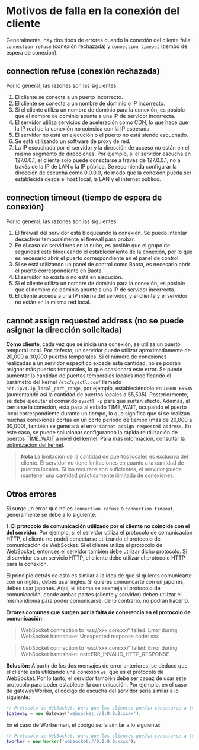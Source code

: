 # Motivos de falla en la conexión del cliente

Generalmente, hay dos tipos de errores cuando la conexión del cliente falla: ```connection refuse``` (conexión rechazada) y ```connection timeout``` (tiempo de espera de conexión).

## connection refuse (conexión rechazada)

Por lo general, las razones son las siguientes:
1. El cliente se conecta a un puerto incorrecto.
2. El cliente se conecta a un nombre de dominio o IP incorrecto.
3. Si el cliente utiliza un nombre de dominio para la conexión, es posible que el nombre de dominio apunte a una IP de servidor incorrecta.
4. El servidor utiliza servicios de aceleración como CDN, lo que hace que la IP real de la conexión no coincida con la IP esperada.
5. El servidor no está en ejecución o el puerto no está siendo escuchado.
6. Se está utilizando un software de proxy de red.
7. La IP escuchada por el servidor y la dirección de acceso no están en el mismo segmento de direcciones. Por ejemplo, si el servidor escucha en 127.0.0.1, el cliente solo puede conectarse a través de 127.0.0.1, no a través de la IP de LAN o la IP pública. Se recomienda configurar la dirección de escucha como 0.0.0.0, de modo que la conexión pueda ser establecida desde el host local, la LAN y el internet público.

## connection timeout (tiempo de espera de conexión)

Por lo general, las razones son las siguientes:
1. El firewall del servidor está bloqueando la conexión. Se puede intentar desactivar temporalmente el firewall para probar.
2. En el caso de servidores en la nube, es posible que el grupo de seguridad esté bloqueando el establecimiento de la conexión, por lo que es necesario abrir el puerto correspondiente en el panel de control.
3. Si se está utilizando un panel de control como Baota, es necesario abrir el puerto correspondiente en Baota.
4. El servidor no existe o no está en ejecución.
5. Si el cliente utiliza un nombre de dominio para la conexión, es posible que el nombre de dominio apunte a una IP de servidor incorrecta.
6. El cliente accede a una IP interna del servidor, y el cliente y el servidor no están en la misma red local.

## cannot assign requested address (no se puede asignar la dirección solicitada)

**Como cliente**, cada vez que se inicia una conexión, se utiliza un puerto temporal local. Por defecto, un servidor puede utilizar aproximadamente de 20,000 a 30,000 puertos temporales. Si el número de conexiones realizadas a un servidor específico excede esta cantidad, no se podrán asignar más puertos temporales, lo que ocasionará este error.
Se puede aumentar la cantidad de puertos temporales locales modificando el parámetro del kernel `/etc/sysctl.conf` llamado `net.ipv4.ip_local_port_range`, por ejemplo, estableciéndolo en `10000 65535` (aumentando así la cantidad de puertos locales a 55,535). Posteriormente, se debe ejecutar el comando `sysctl -p` para que surtan efecto.
Además, al cerrarse la conexión, esta pasa al estado TIME_WAIT, ocupando el puerto local correspondiente durante un tiempo, lo que significa que si se realizan muchas conexiones cortas en un corto período de tiempo (más de 20,000 a 30,000), también se generará el error `Cannot assign requested address`. En este caso, se puede solucionar configurando la rápida reutilización de puertos TIME_WAIT a nivel del kernel. Para más información, consultar la [optimización del kernel](https://www.workerman.net/doc/workerman/appendices/kernel-optimization.html).

> **Nota**
> La limitación de la cantidad de puertos locales es exclusiva del cliente. El servidor no tiene limitaciones en cuanto a la cantidad de puertos locales. Si los recursos son suficientes, el servidor puede mantener una cantidad prácticamente ilimitada de conexiones.

## Otros errores
Si surge un error que no es ```connection refuse``` o ```connection timeout```, generalmente se debe a lo siguiente:

**1. El protocolo de comunicación utilizado por el cliente no coincide con el del servidor.**
Por ejemplo, si el servidor utiliza el protocolo de comunicación HTTP, el cliente no podrá conectarse utilizando el protocolo de comunicación de WebSocket. Si el cliente utiliza el protocolo de WebSocket, entonces el servidor también debe utilizar dicho protocolo. Si el servidor es un servicio HTTP, el cliente debe utilizar el protocolo HTTP para la conexión.

El principio detrás de esto es similar a la idea de que si quieres comunicarte con un inglés, debes usar inglés. Si quieres comunicarte con un japonés, debes usar japonés. Aquí, el idioma se asemeja al protocolo de comunicación, donde ambas partes (cliente y servidor) deben utilizar el mismo idioma para poder comunicarse, de lo contrario, no podrán hacerlo.

**Errores comunes que surgen por la falta de coherencia en el protocolo de comunicación:**

> WebSocket connection to 'ws://xxx.com:xx/' failed: Error during WebSocket handshake: Unexpected response code: xxx

> WebSocket connection to 'ws://xxx.com:xx/' failed: Error during WebSocket handshake: net::ERR_INVALID_HTTP_RESPONSE

**Solución:**
A partir de los dos mensajes de error anteriores, se deduce que el cliente está utilizando una conexión `ws`, que es el protocolo de WebSocket. Por lo tanto, el servidor también debe ser capaz de usar este protocolo para poder establecer la comunicación. Por ejemplo, en el caso de gatewayWorker, el código de escucha del servidor sería similar a lo siguiente:
```php
// Protocolo de WebSocket, para que los clientes puedan conectarse a través de ws://...; xxxx es el puerto que no necesita modificarse
$gateway = new Gateway('websocket://0.0.0.0:xxxx');
```
En el caso de Workerman, el código sería similar a lo siguiente:
```php
// Protocolo de WebSocket, para que los clientes puedan conectarse a través de ws://...; xxxx es el puerto que no necesita modificarse
$worker = new Worker('websocket://0.0.0.0:xxxx');
```
